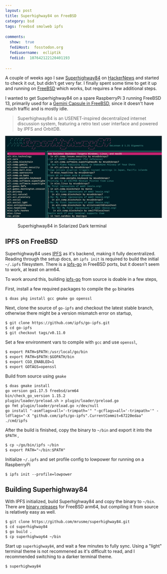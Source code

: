 ```yaml
---
layout: post
title: Superhighway84 on FreeBSD
category: bsd
tags: freebsd smolweb ipfs

comments:
  show:  true
  fediHost:  fosstodon.org
  fediusername:  ecliptik
  fediid:  107642122120401193

---
```


A couple of weeks ago I saw [Superhighway84](https://マリウス.com/superhighway84/) on [HackerNews](https://news.ycombinator.com/item?id=29698412) and started to check it out, but didn't get very far. I finally spent some time to get it up and running on [FreeBSD](https://www.freebsd.org) which works, but requires a few additional steps.

I wanted to get Superhighway84 on a spare RaspberryPi 3 running FreeBSD 13, primarily used for a [Gemini Capsule in FreeBSD](https://www.ecliptik.com/Gemini-Capsule-in-a-FreeBSD-Jail/), since it doesn't have much traffic and is mostly idle.

> Superhighway84 is an USENET-inspired decentralized internet discussion system, featuring a retro text user interface and powered by IPFS and OrbitDB.

![Superhighway84](/assets/images/posts/superhighway84/superhighway84.png)
<figure><figcaption>Superhighway84 in Solarized Dark terminal</figcaption></figure>

## IPFS on FreeBSD

Superhighway84 uses [IPFS](https://ipfs.io) as it's backend, making it fully decentralized. Reading through the setup docs, an `ipfs init` is required to build the initial `~/.ipfs` filesystem. There is a [ipfs-go](https://www.freshports.org/sysutils/ipfs-go/) in FreeBSD ports, but it doesn't seem to work, at least on arm64.

To work around this, building [ipfs-go](https://github.com/ipfs/go-ipfs) from source is doable in a few steps,

First, install a few required packages to compile the `go` binaries

```shell
$ doas pkg install gcc gmake go openssl
```

Next, clone the source of `go-ipfs` and checkout the latest stable branch, otherwise there might be a version mismatch error on startup,
```shell
$ git clone https://github.com/ipfs/go-ipfs.git
$ cd go-ipfs
$ git checkout tags/v0.11.0
```

Set a few environment vars to compile with `gcc` and use `openssl`,

```shell
$ export PATH=$PATH:/usr/local/go/bin
$ export PATH=$PATH:$GOPATH/bin
$ export CGO_ENABLED=1
$ export GOTAGS=openssl
```

Build from source using `gmake`

```shell
$ doas gmake install
go version go1.17.5 freebsd/arm64
bin/check_go_version 1.15.2
plugin/loader/preload.sh > plugin/loader/preload.go
go fmt plugin/loader/preload.go >/dev/null
go install "-asmflags=all='-trimpath='" "-gcflags=all='-trimpath='" -ldflags="-X "github.com/ipfs/go-ipfs".CurrentCommit=67220edaa" ./cmd/ipfs
```

After the build is finished, copy the binary to `~/bin` and export it into the `$PATH` ,

```shell
$ cp ~/go/bin/ipfs ~/bin
$ export PATH="~/bin:$PATH"
```

Initialize `~/.ipfs` and set profile config to lowpower for running on a RaspberryPi

```shell
$ ipfs init --profile=lowpower
```

## Building Superhighway84

With IPFS initialized, build Superhighway84 and copy the binary to `~/bin`. There are [binary releases](https://github.com/mrusme/superhighway84/releases/tag/v0.0.11) for FreeBSD arm64, but compiling it from source is relatively easy as well.

```shell
$ git clone https://github.com/mrusme/superhighway84.git
$ cd superhighway84
$ go build .
$ cp superhighway64 ~/bin
```

Start up `superhighway84`, and wait a few minutes to fully sync. Using a "light" terminal theme is not recommened as it's difficult to read, and I recommended switching to a darker terminal theme.

```shell
$ superhighway84
```
